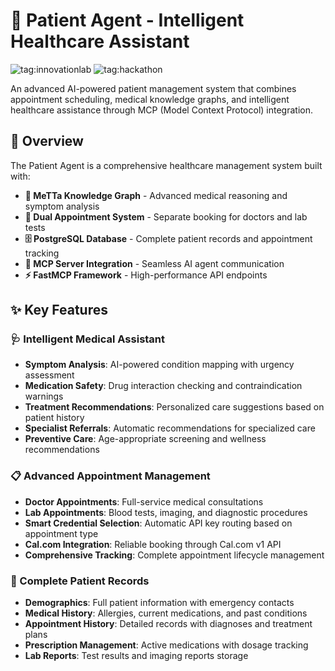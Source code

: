 # 🏥 Patient Agent - Intelligent Healthcare Assistant
![tag:innovationlab](https://img.shields.io/badge/innovationlab-3D8BD3)
![tag:hackathon](https://img.shields.io/badge/hackathon-5F43F1)

An advanced AI-powered patient management system that combines appointment scheduling, medical knowledge graphs, and intelligent healthcare assistance through MCP (Model Context Protocol) integration.

## 🎯 Overview

The Patient Agent is a comprehensive healthcare management system built with:
- **🧠 MeTTa Knowledge Graph** - Advanced medical reasoning and symptom analysis
- **📅 Dual Appointment System** - Separate booking for doctors and lab tests
- **🗄️ PostgreSQL Database** - Complete patient records and appointment tracking
- **🔌 MCP Server Integration** - Seamless AI agent communication
- **⚡ FastMCP Framework** - High-performance API endpoints

## ✨ Key Features

### 🩺 Intelligent Medical Assistant
- **Symptom Analysis**: AI-powered condition mapping with urgency assessment
- **Medication Safety**: Drug interaction checking and contraindication warnings
- **Treatment Recommendations**: Personalized care suggestions based on patient history
- **Specialist Referrals**: Automatic recommendations for specialized care
- **Preventive Care**: Age-appropriate screening and wellness recommendations

### 📋 Advanced Appointment Management
- **Doctor Appointments**: Full-service medical consultations
- **Lab Appointments**: Blood tests, imaging, and diagnostic procedures
- **Smart Credential Selection**: Automatic API key routing based on appointment type
- **Cal.com Integration**: Reliable booking through Cal.com v1 API
- **Comprehensive Tracking**: Complete appointment lifecycle management

### 🏥 Complete Patient Records
- **Demographics**: Full patient information with emergency contacts
- **Medical History**: Allergies, current medications, and past conditions
- **Appointment History**: Detailed records with diagnoses and treatment plans
- **Prescription Management**: Active medications with dosage tracking
- **Lab Reports**: Test results and imaging reports storage
